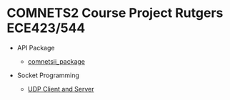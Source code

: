 # COMNETS2 Course Project Rutgers ECE423/544 #

- API Package
  - [comnetsii_package](comnetsii_package)
  
- Socket Programming
  - [UDP Client and Server](comnetsii_package/Client_Server_UDP)